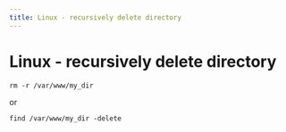 ```yaml
---
title: Linux - recursively delete directory
---
```


<h1 class="header">Linux - recursively delete directory</h1>

```code
rm -r /var/www/my_dir
```

or
```code
find /var/www/my_dir -delete
```